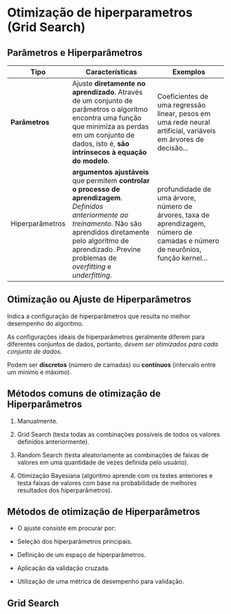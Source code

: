 # Otimização de hiperparametros (Grid Search)

## Parâmetros e Hiperparâmetros

|Tipo|Características|Exemplos|
|---|---|---|
|**Parâmetros**|Ajuste **diretamente no aprendizado**. Através de um conjunto de parâmetros o algoritmo encontra uma função que minimiza as perdas em um conjunto de dados, isto é, **são intrínsecos à equação do modelo**.|Coeficientes de uma regressão linear, pesos em uma rede neural artificial, variáveis em árvores de decisão...|
|Hiperparâmetros|**argumentos ajustáveis** que permitem **controlar o processo de aprendizagem**. *Definidos anteriormente ao treinamento*. Não são aprendidos diretamente pelo algoritmo de aprendizado. Previne problemas de *overfitting* e *underfitting*.|profundidade de uma árvore, número de árvores, taxa de aprendizagem, número de camadas e número de neurônios, função kernel...|


## Otimização ou Ajuste de Hiperparâmetros

Indica a configuração de hiperparâmetros que resulta no melhor desempenho do algoritmo.

As configurações ideais de hiperparâmetros geralmente diferem para diferentes conjuntos de dados, portanto, *devem ser otimizados para cada conjunto de dados*.

Podem ser **discretos** (número de camadas) ou **contínuos** (intervalo entre um mínimo e máximo).

## Métodos comuns de otimização de Hiperparâmetros

1) Manualmente.

2) Grid Search (testa todas as combinações possíveis de todos os valores definidos anteriormente).

3) Random Search (testa aleatoriamente as combinações de faixas de valores em uma quantidade de vezes definida pelo usuário).

4) Otimização Bayesiana (algoritmo aprende com os testes anteriores e testa faixas de valores com base na probabilidade de melhores resultados dos hiperparâmetros).

## Métodos de otimização de Hiperparâmetros

* O ajuste consiste em procurar por:

* Seleção dos hiperparâmetros principais.

* Definição de um espaço de hiperparâmetros.

* Aplicação da validação cruzada.

* Utilização de uma métrica de desempenho para validação.

## Grid Search

